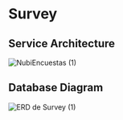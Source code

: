 # Survey

## Service Architecture
![NubiEncuestas (1)](https://user-images.githubusercontent.com/57782295/137214246-22486947-218f-4690-95db-7210805e5bc5.png)


## Database Diagram
![ERD de Survey (1)](https://user-images.githubusercontent.com/57782295/137214664-6050b24d-8daa-4b8a-b500-980bcd324534.png)
